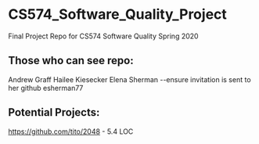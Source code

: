 # CS574_Software_Quality_Project
Final Project Repo for CS574 Software Quality Spring 2020

Those who can see repo:
--------------------------
Andrew Graff
Hailee Kiesecker
Elena Sherman --ensure invitation is sent to her github esherman77

Potential Projects:
--------------------------
https://github.com/tito/2048 - 5.4 LOC

